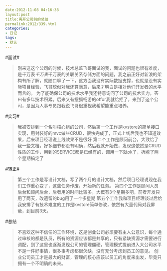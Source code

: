 ```yaml
---
date:2012-11-08 04:16:38
layout:post
title:离开公司前的总结
permalink:2012/339.html
categories:
- 日记
tags:
- 默认
---
```



#面试#

>刚来这这个公司的时候，技术总监飞哥面试的我，面试的问题也很有难度，是千万表*千万表*千万表的关联关系存储方面的问题，我之前正好对新浪的架构有所了解，就随口聊了一下，这方面我没有实际数据支撑，也就是没有实际项目经验，飞哥貌似对我还算满意，后来才明白是相对他们开发者的水平而言的。 为了能确保公司的技术水平我还特意询问了公司的技术实力，答曰有多年技术积累。后来又有搜狐畅游的offor我就给拒了，来到了这个公司，是因为人事专员跟我说飞哥很重视我希望能重点培养。

#实习#

>我被安排到一个名叫核心组的公司，然后第一个工作是kvstore的简单接口实现，用封装好的mvc做些CRUD，很快完成了，正式上线后我也不知道效果，后来项目经理说上线效果不是很好
>第二个工作是顾问前台，大致给了我一些文档，好多细节都没有明确，然后我就开始做，发现这依然是CRUD性质的工作，用到的SERVICE都是已经有的，调用一下就ok了，折腾了两个星期搞定了

#转正#

>第三个工作是写设计文档，写了两个月的设计文档，然后项目经理说现在我们工作重心变了，这些任务作废，开始新的任务。
>第四个工作是顾问人员后台和顾问后台，后者用的时间比较多，大概有3个星期多吧，前者开发只用了两天，改遗留的bug用了一个多星期
>第五个工作我和项目经理谈过后给我安排了有技术难度的工作是kvstore简单修改，依然有大量代码对我屏蔽，到目前3天。

#总结

>不喜欢这种不信任的工作环境，这是创业公司必须要有主人公意识，每个通过审核的都是队员，所有的资源应该都是共享的，只有紧缺资源才需要进行调配，到了这里也逐渐发现公司的管理僵硬，管理模式提前进入大公司水平不是一件好事情，很多事考虑都很欠缺，没有充分考虑到员工的意见。 创业公司员工才是最大的财富，管理的核心应该以员工的角度来出发，毕竟只拥有一个不明确的未来。
